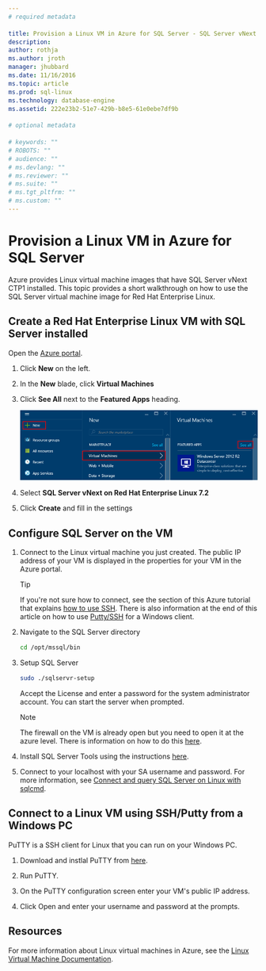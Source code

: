 ```yaml
---
# required metadata

title: Provision a Linux VM in Azure for SQL Server - SQL Server vNext CTP1 | Microsoft Docs
description: 
author: rothja 
ms.author: jroth 
manager: jhubbard
ms.date: 11/16/2016
ms.topic: article
ms.prod: sql-linux
ms.technology: database-engine
ms.assetid: 222e23b2-51e7-429b-b8e5-61e0ebe7df9b

# optional metadata

# keywords: ""
# ROBOTS: ""
# audience: ""
# ms.devlang: ""
# ms.reviewer: ""
# ms.suite: ""
# ms.tgt_pltfrm: ""
# ms.custom: ""
---
```

# Provision a Linux VM in Azure for SQL Server
Azure provides Linux virtual machine images that have SQL Server vNext CTP1 installed. This topic provides a short walkthrough on how to use the SQL Server virtual machine image for Red Hat Enterprise Linux. 

## Create a Red Hat Enterprise Linux VM with SQL Server installed

Open the [Azure portal](https://portal.azure.com/).

1. Click **New** on the left.

2. In the **New** blade, click **Virtual Machines**

3. Click **See All** next to the **Featured Apps** heading.

    ![See all VM images](./media/sql-server-linux-azure-virtual-machine/azure-compute-blade.png)

4. Select **SQL Server vNext on Red Hat Enterprise Linux 7.2**

5. Click **Create** and fill in the settings

## Configure SQL Server on the VM

1. Connect to the Linux virtual machine you just created. The public IP address of your VM is displayed in the properties for your VM in the Azure portal.

    > [!TIP]
    > If you're not sure how to connect, see the section of this Azure tutorial that explains [how to use SSH](https://docs.microsoft.com/azure/virtual-machines/virtual-machines-linux-quick-create-portal#ssh-to-the-vm). There is also information at the end of this article on how to use [Putty/SSH](#putty) for a Windows client.  

2. Navigate to the SQL Server directory

    ```bash
    cd /opt/mssql/bin
    ```
    
3. Setup SQL Server

    ```bash
    sudo ./sqlservr-setup 
    ```
    
    Accept the License and enter a password for the system administrator account. You can start the server when prompted.

    > [!NOTE] 
    > The firewall on the VM is already open but you need to open it at the azure level. There is information on how to do this [here](https://docs.microsoft.com/azure/virtual-machines/virtual-machines-windows-nsg-quickstart-portal).

4. Install SQL Server Tools using the instructions [here](sql-server-linux-setup-red-hat.md#tools).

5. Connect to your localhost with your SA username and password. For more information, see [Connect and query SQL Server on Linux with sqlcmd](sql-server-linux-connect-and-query-sqlcmd.md).
    
## <a id="putty"></a> Connect to a Linux VM using SSH/Putty from a Windows PC

PuTTY is a SSH client for Linux that you can run on your Windows PC.

1. Download and instlal PuTTY from [here](http://www.chiark.greenend.org.uk/~sgtatham/putty/download.html).

2. Run PuTTY.

3. On the PuTTY configuration screen enter your VM's public IP address.

4. Click Open and enter your username and password at the prompts.

## Resources
For more information about Linux virtual machines in Azure, see the [Linux Virtual Machine Documentation](https://docs.microsoft.com/en-us/azure/virtual-machines/linux/).
